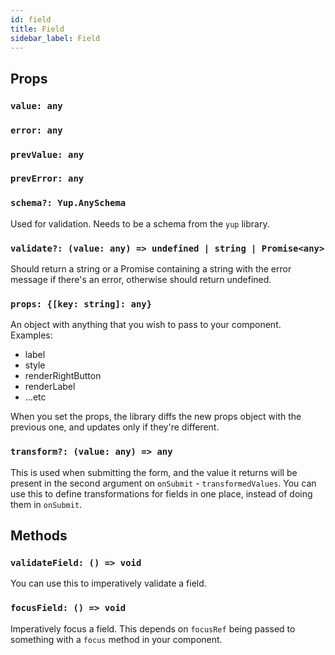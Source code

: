 ```yaml
---
id: field
title: Field
sidebar_label: Field
---
```


## Props

### `value: any`

### `error: any`

### `prevValue: any`

### `prevError: any`

### `schema?: Yup.AnySchema`

Used for validation. Needs to be a schema from the `yup` library.

### `validate?: (value: any) => undefined | string | Promise<any>`

Should return a string or a Promise containing a string with the error message if there's an error, otherwise should return undefined.

### `props: {[key: string]: any}`

An object with anything that you wish to pass to your component. Examples:

- label
- style
- renderRightButton
- renderLabel
- ...etc

When you set the props, the library diffs the new props object with the previous one, and updates only if they're different.

### `transform?: (value: any) => any`

This is used when submitting the form, and the value it returns will be present in the second argument on `onSubmit` - `transformedValues`.
You can use this to define transformations for fields in one place, instead of doing them in `onSubmit`.

## Methods

### `validateField: () => void`

You can use this to imperatively validate a field.

### `focusField: () => void`

Imperatively focus a field. This depends on `focusRef` being passed to something with a `focus` method in your component.
